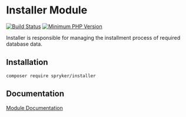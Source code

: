 # Installer Module
[![Build Status](https://travis-ci.org/spryker/installer.svg)](https://travis-ci.org/spryker/installer)
[![Minimum PHP Version](https://img.shields.io/badge/php-%3E%3D%207.3-8892BF.svg)](https://php.net/)

Installer is responsible for managing the installment process of required database data.

## Installation

```
composer require spryker/installer
```

## Documentation

[Module Documentation](https://academy.spryker.com/developing_with_spryker/module_guide/modules.html)
